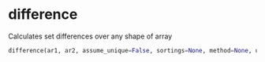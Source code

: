 # <a id="McUtils.Numputils.SetOps.difference">difference</a>

Calculates set differences over any shape of array

```python
difference(ar1, ar2, assume_unique=False, sortings=None, method=None, union_sorting=None): 
```




